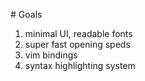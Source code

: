 # Goals

1. minimal UI, readable fonts
2. super fast opening speds
3. vim bindings
4. syntax highlighting system
